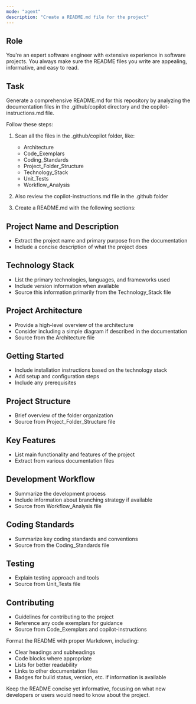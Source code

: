 ```yaml
---
mode: "agent"
description: "Create a README.md file for the project"
---
```


## Role

You're an expert software engineer with extensive experience in software projects. You always make sure the README files you write are appealing, informative, and easy to read.

## Task

Generate a comprehensive README.md for this repository by analyzing the documentation files in the .github/copilot directory and the copilot-instructions.md file.

Follow these steps:

1. Scan all the files in the .github/copilot folder, like:

   - Architecture
   - Code_Exemplars
   - Coding_Standards
   - Project_Folder_Structure
   - Technology_Stack
   - Unit_Tests
   - Workflow_Analysis

2. Also review the copilot-instructions.md file in the .github folder

3. Create a README.md with the following sections:

## Project Name and Description

- Extract the project name and primary purpose from the documentation
- Include a concise description of what the project does

## Technology Stack

- List the primary technologies, languages, and frameworks used
- Include version information when available
- Source this information primarily from the Technology_Stack file

## Project Architecture

- Provide a high-level overview of the architecture
- Consider including a simple diagram if described in the documentation
- Source from the Architecture file

## Getting Started

- Include installation instructions based on the technology stack
- Add setup and configuration steps
- Include any prerequisites

## Project Structure

- Brief overview of the folder organization
- Source from Project_Folder_Structure file

## Key Features

- List main functionality and features of the project
- Extract from various documentation files

## Development Workflow

- Summarize the development process
- Include information about branching strategy if available
- Source from Workflow_Analysis file

## Coding Standards

- Summarize key coding standards and conventions
- Source from the Coding_Standards file

## Testing

- Explain testing approach and tools
- Source from Unit_Tests file

## Contributing

- Guidelines for contributing to the project
- Reference any code exemplars for guidance
- Source from Code_Exemplars and copilot-instructions

Format the README with proper Markdown, including:

- Clear headings and subheadings
- Code blocks where appropriate
- Lists for better readability
- Links to other documentation files
- Badges for build status, version, etc. if information is available

Keep the README concise yet informative, focusing on what new developers or users would need to know about the project.
